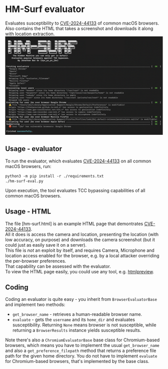 # HM-Surf evaluator
Evaluates susceptibility to [CVE-2024-44133](https://nvd.nist.gov/vuln/detail/CVE-2024-44133) of common macOS browsers.  
Also contains the HTML that takes a screenshot and downloads it along with location extraction.
![Screenshot](screenshot.png)

## Usage - evaluator
To run the evaluator, which evaluates [CVE-2024-44133](https://nvd.nist.gov/vuln/detail/CVE-2024-44133) on all common macOS browsers, run:

```shell
python3 -m pip install -r ./requirements.txt
./hm-surf-eval.py
```

Upon execution, the tool evaluates TCC bypassing capabilities of all common macOS browsers.

## Usage - HTML
The file [hm-surf.html] is an example HTML page that demontrates [CVE-2024-44133](https://nvd.nist.gov/vuln/detail/CVE-2024-44133).  
All it does is access the camera and location, presenting the location (with low accuracy, on purpose) and downloads the camera screenshot (but it could just as easily save it on a server).  
This file is *not* an exploit by itself, and requires Camera, Microphone and location access enabled for the browser, e.g. by a local attacker overriding the per-browser preferences.  
That capability can be assessed with the evaluator.  
To view the HTML page easily, you could use any tool, e.g. [htmlpreview](http://htmlpreview.github.io/?https://github.com/yo-yo-yo-jbo/hm-surf/blob/main/hm-surf.html).

## Coding
Coding an evaluator is quite easy - you inherit from `BrowserEvaluatorBase` and implement two methods:
- `get_browser_name` - retrieves a human-readable browser name.
- `evaluate` - gets the `username` and its `home_dir` and evaluates susceptibility. Returning `None` means browser is not susceptible, while returning a `BrowserResults` instance yields susceptible results.

Note there's also a `ChromiumEvaluatorBase` base class for Chromium-based browsers, which means you have to implement the usual `get_browser_name` and also a `get_preference_filepath` method that returns a preference file path for the given home directory. You do not have to implement `evaluate` for Chromium-based browsers, that's implemented by the base class.
